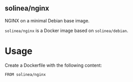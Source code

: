 solinea/nginx
---

NGINX on a minimal Debian base image.

`solinea/nginx` is a Docker image based on `solinea/debian`.

# Usage

Create a Dockerfile with the following content:

    FROM solinea/nginx
